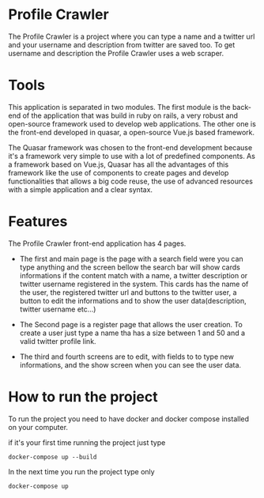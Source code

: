 # Profile Crawler

  The Profile Crawler is a project where you can type a name and a twitter url and your username and description from twitter are saved too. To get username and description the Profile Crawler uses a web scraper.


# Tools

  This application is separated in two modules. The first module is the back-end of the application that was build in ruby on rails, a very robust and open-source framework used to develop web applications. The other one is the front-end developed in quasar, a open-source Vue.js based framework.

  The Quasar framework was chosen to the front-end development because it's a framework very simple to use with a lot of predefined components. As a framework based on Vue.js, Quasar has all the advantages of this framework like the use of components to create pages and develop functionalities that allows a big code reuse, the use of advanced resources with a simple application and a clear syntax.

# Features

  The Profile Crawler front-end application has 4 pages.

  * The first and main page is the page with a search field were you can type anything and the screen bellow the search bar will show cards informations if the content match with a name, a twitter description or twitter username registered in the system. This cards has the name of the user, the registered twitter url and buttons to the twitter user, a button to edit the informations and to show the user data(description, twitter username etc...)

  * The Second page is a register page that allows the user creation. To create a user just type a name tha has a size between 1 and 50 and a valid twitter profile link.

  * The third and fourth screens are to edit, with fields to to type new informations, and the show screen when you can see the user data.

# How to run the project

  To run the project you need to have docker and docker compose installed on your computer.

  if it's your first time running the project just type 
  
  `docker-compose up --build`
  
  In the next time you run the project type only

  `docker-compose up`
